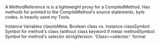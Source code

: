 A MethodReference is is a lightweight proxy for a CompiledMethod.  Has methods for pointed to the CompileMethod's source statements, byte codes. Is heavily used my Tools.

Instance Variables
	classIsMeta:		     Boolean class vs. instance
	classSymbol:		Symbol for method's class (without class keyword if meta)
	methodSymbol:		Symbol for method's selector
	stringVersion:		'Class>>selector:' format

